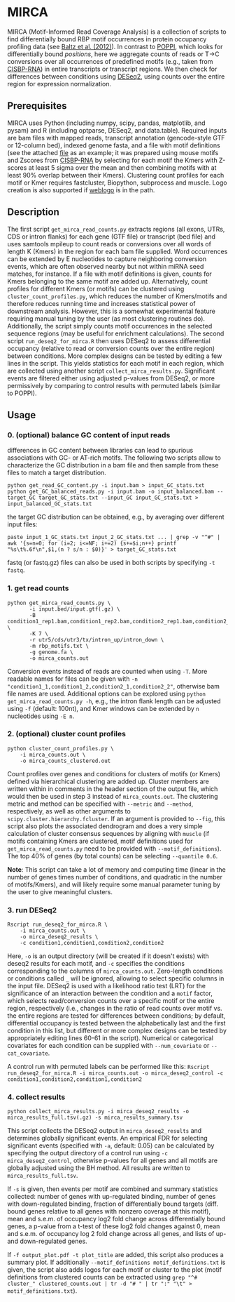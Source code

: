 # MIRCA

MIRCA (Motif-Informed Read Coverage Analysis) is a collection of scripts to find differentially bound RBP motif occurrences in protein occupancy profiling data (see [Baltz et al. (2012)](http://dx.doi.org/10.1016/j.molcel.2012.05.021)). In contrast to [POPPI](http://dx.doi.org/10.1186/gb-2014-15-1-r15), which looks for differentially bound *positions*, here we aggregate counts of reads or T->C conversions over all occurrences of predefined motifs (e.g., taken from [CISBP-RNA](http://cisbp-rna.ccbr.utoronto.ca)) in entire transcripts or transcript regions. We then check for differences between conditions using [DESeq2](http://dx.doi.org/10.1186/s13059-014-0550-8), using counts over the entire region for expression normalization.

## Prerequisites
MIRCA uses Python (including numpy, scipy, pandas, matplotlib, and pysam) and R (including optparse, DESeq2, and data.table). Required inputs are bam files with mapped reads, transcript annotation (gencode-style GTF or 12-column bed), indexed genome fasta, and a file with motif definitions (see the attached [file](Mouse_RNAcompete_kmers_condensed.txt) as an example; it was prepared using mouse motifs and Zscores from [CISBP-RNA](http://cisbp-rna.ccbr.utoronto.ca) by selecting for each motif the Kmers with Z-scores at least 5 sigma over the mean and then combining motifs with at least 90% overlap between their Kmers). Clustering count profiles for each motif or Kmer requires fastcluster, Biopython, subprocess and muscle. Logo creation is also supported if [weblogo](https://pypi.python.org/pypi/weblogo) is in the path.

## Description
The first script ``get_mirca_read_counts.py`` extracts regions (all exons, UTRs, CDS or intron flanks) for each gene (GTF file) or transcript (bed file) and uses samtools mpileup to count reads or conversions over all words of length K (Kmers) in the region for each bam file supplied. Word occurrences can be extended by E nucleotides to capture neighboring conversion events, which are often observed nearby but not within miRNA seed matches, for instance. If a file with motif definitions is given, counts for Kmers belonging to the same motif are added up. Alternatively, count profiles for different Kmers (or motifs) can be clustered using ``cluster_count_profiles.py``, which reduces the number of Kmers/motifs and therefore reduces running time and increases statistical power of downstream analysis. However, this is a somewhat experimental feature requiring manual tuning by the user (as most clustering routines do). Additionally, the script simply counts motif occurrences in the selected sequence regions (may be useful for enrichment calculations). The second script ``run_deseq2_for_mirca.R`` then uses DESeq2 to assess differential occupancy (relative to read or conversion counts over the entire region) between conditions. More complex designs can be tested by editing a few lines in the script. This yields statistics for each motif in each region, which are collected using another script ``collect_mirca_results.py``. Significant events are filtered either using adjusted p-values from DESeq2, or more permissively by comparing to control results with permuted labels (similar to POPPI).

## Usage

### 0. (optional) balance GC content of input reads
differences in GC content between libraries can lead to spurious associations with GC- or AT-rich motifs. The following two scripts allow to characterize the GC distribution in a bam file and then sample from these files to match a target distribution.  

``` 
python get_read_GC_content.py -i input.bam > input_GC_stats.txt
python get_GC_balanced_reads.py -i input.bam -o input_balanced.bam --target_GC target_GC_stats.txt --input_GC input_GC_stats.txt > input_balanced_GC_stats.txt
```
the target GC distribution can be obtained, e.g., by averaging over different input files:
```
paste input_1_GC_stats.txt input_2_GC_stats.txt ... | grep -v "^#" |  awk '{s=n=0; for (i=2; i<=NF; i+=2) {s+=$i;n++} printf "%s\t%.6f\n",$1,(n ? s/n : $0)}' > target_GC_stats.txt
```
fastq (or fastq.gz) files can also be used in both scripts by specifying ``-t fastq``.

### 1. get read counts
```
python get_mirca_read_counts.py \
       -i input.bed/input.gtf(.gz) \
       -B condition1_rep1.bam,condition1_rep2.bam,condition2_rep1.bam,condition2_rep2.bam \
       -K 7 \
       -r utr5/cds/utr3/tx/intron_up/intron_down \
       -m rbp_motifs.txt \
       -g genome.fa \
       -o mirca_counts.out
```
Conversion events instead of reads are counted when using ``-T``. More readable names for files can be given with ``-n "condition1_1,condition1_2,condition2_1,condition2_2"``, otherwise bam file names are used. Additional options can be explored using ``python get_mirca_read_counts.py -h``, e.g., the intron flank length can be adjusted using ``-f`` (default: 100nt), and Kmer windows can be extended by ``n`` nucleotides using ``-E n``. 

### 2. (optional) cluster count profiles 
```
python cluster_count_profiles.py \
	-i mirca_counts.out \
	-o mirca_counts_clustered.out
```
Count profiles over genes and conditions for clusters of motifs (or Kmers) defined via hierarchical clustering are added up. Cluster members are written within in comments in the header section of the output file, which would then be used in step 3 instead of ``mirca_counts.out``. The clustering metric and method can be specified with ``--metric`` and ``--method``, respectively, as well as other arguments to ``scipy.cluster.hierarchy.fcluster``. If an argument is provided to ``--fig``, this script also plots the associated dendrogram and does a very simple calculation of cluster consensus sequences by aligning with ``muscle`` (if motifs containing Kmers are clustered, motif definitions used for ``get_mirca_read_counts.py`` need to be provided with ``--motif_definitions``). The top 40% of genes (by total counts) can be selecting ``--quantile 0.6``.

**Note**: This script can take a lot of memory and computing time (linear in the number of genes times number of conditions, and quadratic in the number of motifs/Kmers), and will likely require some manual parameter tuning by the user to give meaningful clusters.

### 3. run DESeq2
``` 
Rscript run_deseq2_for_mirca.R \
	-i mirca_counts.out \
	-o mirca_deseq2_results \
	-c condition1,condition1,condition2,condition2 
```
Here, ``-o`` is an output directory (will be created if it doesn't exists) with deseq2 results for each motif, and ``-c`` specifies the conditions corresponding to the columns of ``mirca_counts.out``. Zero-length conditions or conditions called ``_`` will be ignored, allowing to select specific columns in the input file. DESeq2 is used with a likelihood ratio test (LRT) for the significance of an interaction between the condition and a ``motif`` factor, which selects read/conversion counts over a specific motif or the entire region, respectively (i.e., changes in the ratio of read counts over motif vs. the entire regions are tested for differences between conditions; by default, differential occupancy is tested between the alphabetically last and the first condition in this list, but different or more complex designs can be tested by appropriately editing lines 60-61 in the script). Numerical or categorical covariates for each condition can be supplied with ``--num_covariate`` or ``--cat_covariate``.

A control run with permuted labels can be performed like this:
`` Rscript run_deseq2_for_mirca.R -i mirca_counts.out -o mirca_deseq2_control -c condition1,condition2,condition1,condition2 ``

### 4. collect results
``` 
python collect_mirca_results.py -i mirca_deseq2_results -o mirca_results_full.tsv(.gz) -s mirca_results_summary.tsv 
```

This script collects the DESeq2 output in ``mirca_deseq2_results`` and determines globally significant events. An empirical FDR for selecting significant events (specified with ``-a``, default: 0.05) can be calculated by specifying the output directory of a control run using ``-c mirca_deseq2_control``, otherwise p-values for all genes and all motifs are globally adjusted using the BH method. All results are written to ``mirca_results_full.tsv``. 

If ``-s`` is given, then events per motif are combined and summary statistics collected: number of genes with up-regulated binding, number of genes with down-regulated binding, fraction of differentially bound targets (diff. bound genes relative to all genes with nonzero coverage at this motif), mean and s.e.m. of occupancy log2 fold change across differentially bound genes, a p-value from a t-test of these log2 fold changes against 0, mean and s.e.m. of occupancy log 2 fold change across all genes, and lists of up- and down-regulated genes. 

If ``-f output_plot.pdf -t plot_title`` are added, this script also produces a summary plot. If additionally ``--motif_definitions motif_definitions.txt`` is given, the script also adds logos for each motif or cluster to the plot (motif definitions from clustered counts can be extracted using ``grep "^# cluster_" clustered_counts.out | tr -d "# " | tr ":" "\t" > motif_definitions.txt``).

